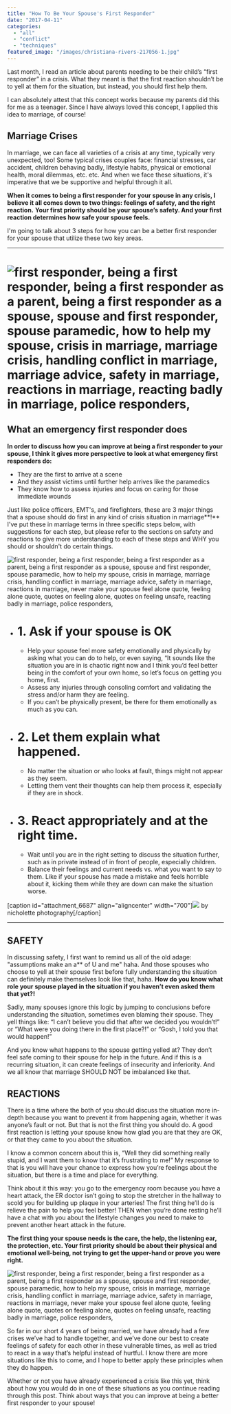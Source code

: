 ```yaml
---
title: "How To Be Your Spouse's First Responder"
date: "2017-04-11"
categories: 
  - "all"
  - "conflict"
  - "techniques"
featured_image: "/images/christiana-rivers-217056-1.jpg"
---
```


Last month, I read an article about parents needing to be their child’s “first responder” in a crisis. What they meant is that the first reaction shouldn’t be to yell at them for the situation, but instead, you should first help them.

I can absolutely attest that this concept works because my parents did this for me as a teenager. Since I have always loved this concept, I applied this idea to marriage, of course!

## Marriage Crises

In marriage, we can face all varieties of a crisis at any time, typically very unexpected, too! Some typical crises couples face: financial stresses, car accident, children behaving badly, lifestyle habits, physical or emotional health, moral dilemmas, etc. etc. And when we face these situations, it's imperative that we be supportive and helpful through it all.

**When it comes to being a first responder for your spouse in any crisis, I believe it all comes down to two things: feelings of safety, and the right reaction.** **Your first priority should be your spouse’s safety. And your first reaction determines how safe your spouse feels.**

I'm going to talk about 3 steps for how you can be a better first responder for your spouse that utilize these two key areas.

* * *

# ![first responder, being a first responder, being a first responder as a parent, being a first responder as a spouse, spouse and first responder, spouse paramedic, how to help my spouse, crisis in marriage, marriage crisis, handling conflict in marriage, marriage advice, safety in marriage, reactions in marriage, reacting badly in marriage, police responders,](/images/matt-popovich-60437.jpg)

## What an emergency first responder does

**In order to discuss how you can improve at being a first responder to your spouse, I think it gives more perspective to look at what emergency first responders do:**

- They are the first to arrive at a scene
- And they assist victims until further help arrives like the paramedics
- They know how to assess injuries and focus on caring for those immediate wounds

Just like police officers, EMT's, and firefighters, these are 3 major things that a spouse should do first in any kind of crisis situation in marriage**!** I've put these in marriage terms in three specific steps below, with suggestions for each step, but please refer to the sections on safety and reactions to give more understanding to each of these steps and WHY you should or shouldn't do certain things.

![first responder, being a first responder, being a first responder as a parent, being a first responder as a spouse, spouse and first responder, spouse paramedic, how to help my spouse, crisis in marriage, marriage crisis, handling conflict in marriage, marriage advice, safety in marriage, reactions in marriage, never make your spouse feel alone quote, feeling alone quote, quotes on feeling alone, quotes on feeling unsafe, reacting badly in marriage, police responders, ](/images/blog-size-first-responder-5.png)

- # **1\. Ask if your spouse is OK**
    
    - Help your spouse feel more safety emotionally and physically by asking what you can do to help, or even saying, “It sounds like the situation you are in is chaotic right now and I think you’d feel better being in the comfort of your own home, so let’s focus on getting you home, first.
    - Assess any injuries through consoling comfort and validating the stress and/or harm they are feeling.
    - If you can’t be physically present, be there for them emotionally as much as you can.

- # **2\. Let them explain what happened.**
    
    - No matter the situation or who looks at fault, things might not appear as they seem.
    - Letting them vent their thoughts can help them process it, especially if they are in shock.

- # **3\. React appropriately and at the right time**.
    
    - Wait until you are in the right setting to discuss the situation further, such as in private instead of in front of people, especially children.
    - Balance their feelings and current needs vs. what you want to say to them. Like if your spouse has made a mistake and feels horrible about it, kicking them while they are down can make the situation worse.

\[caption id="attachment\_6687" align="aligncenter" width="700"\]![](/images/IMG_0069.jpg) by nicholette photography\[/caption\]

* * *

## SAFETY

In discussing safety, I first want to remind us all of the old adage: "assumptions make an a\*\* of U and me" haha. And those spouses who choose to yell at their spouse first before fully understanding the situation can definitely make themselves look like that, haha. **How do you know what role your spouse played in the situation if you haven’t even asked them that yet?!**

Sadly, many spouses ignore this logic by jumping to conclusions before understanding the situation, sometimes even blaming their spouse. They yell things like: “I can’t believe you did that after we decided you wouldn’t!” or “What were you doing there in the first place?!” or “Gosh, I told you that would happen!”

And you know what happens to the spouse getting yelled at? They don’t feel safe coming to their spouse for help in the future. And if this is a recurring situation, it can create feelings of insecurity and inferiority. And we all know that marriage SHOULD NOT be imbalanced like that.

## REACTIONS

There is a time where the both of you should discuss the situation more in-depth because you want to prevent it from happening again, whether it was anyone’s fault or not. But that is not the first thing you should do. A good first reaction is letting your spouse know how glad you are that they are OK, or that they came to you about the situation.

I know a common concern about this is, “Well they did something really stupid, and I want them to know that it’s frustrating to me!” My response to that is you will have your chance to express how you’re feelings about the situation, but there is a time and place for everything.

Think about it this way: you go to the emergency room because you have a heart attack, the ER doctor isn’t going to stop the stretcher in the hallway to scold you for building up plaque in your arteries! The first thing he’ll do is relieve the pain to help you feel better! THEN when you’re done resting he’ll have a chat with you about the lifestyle changes you need to make to prevent another heart attack in the future.

**The first thing your spouse needs is the care, the help, the listening ear, the protection, etc. Your first priority should be about their physical and emotional well-being, not trying to get the upper-hand or prove you were right.**

![first responder, being a first responder, being a first responder as a parent, being a first responder as a spouse, spouse and first responder, spouse paramedic, how to help my spouse, crisis in marriage, marriage crisis, handling conflict in marriage, marriage advice, safety in marriage, reactions in marriage, never make your spouse feel alone quote, feeling alone quote, quotes on feeling alone, quotes on feeling unsafe, reacting badly in marriage, police responders, ](/images/never-make-the-one-you-love-feel-alone-especially-when-you-are-there-2.png)

So far in our short 4 years of being married, we have already had a few crises we’ve had to handle together, and we’ve done our best to create feelings of safety for each other in these vulnerable times, as well as tried to react in a way that’s helpful instead of hurtful. I know there are more situations like this to come, and I hope to better apply these principles when they do happen.

Whether or not you have already experienced a crisis like this yet, think about how you would do in one of these situations as you continue reading through this post. Think about ways that you can improve at being a better first responder to your spouse!
